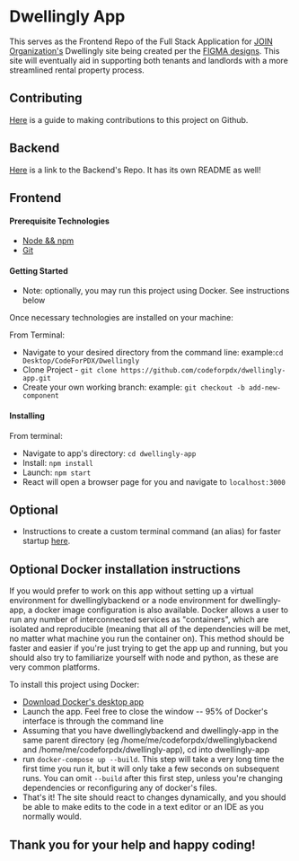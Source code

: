 # Dwellingly App

This serves as the Frontend Repo of the Full Stack Application for [JOIN Organization's](https://joinpdx.org/) Dwellingly site being created per the [FIGMA designs](https://drive.google.com/file/d/1YqboQogczYm1HkyRqEtVSzeQ61T9hWU2/view). This site will eventually aid in supporting both tenants and landlords with a more streamlined rental property process.

## Contributing

[Here](contributing.md) is a guide to making contributions to this project on Github.

## Backend

[Here](https://github.com/codeforpdx/dwellinglybackend) is a link to the Backend's Repo. It has its own README as well!

## Frontend

#### Prerequisite Technologies

- [Node && npm](https://nodejs.org/en/download/)
- [Git](https://gist.github.com/derhuerst/1b15ff4652a867391f03)


#### Getting Started
- Note: optionally, you may run this project using Docker. See instructions below

Once necessary technologies are installed on your machine:

From Terminal:

- Navigate to your desired directory from the command line:
    example:`cd Desktop/CodeForPDX/Dwellingly`
- Clone Project - `git clone https://github.com/codeforpdx/dwellingly-app.git`
- Create your own working branch:
    example: `git checkout -b add-new-component`


#### Installing

From terminal:
- Navigate to app's directory: `cd dwellingly-app`
- Install: `npm install`
- Launch: `npm start`
- React will open a browser page for you and navigate to `localhost:3000`

## Optional

- Instructions to create a custom terminal command (an alias) for faster startup [here](addNewAlias.md).

## Optional Docker installation instructions
If you would prefer to work on this app without setting up a virtual environment for dwellinglybackend or a node environment for dwellingly-app, a docker image configuration is also available. Docker allows a user to run any number of interconnected services as "containers", which are isolated and reproducible (meaning that all of the dependencies will be met, no matter what machine you run the container on). This method should be faster and easier if you're just trying to get the app up and running, but you should also try to familiarize yourself with node and python, as these are very common platforms.

To install this project using Docker:
- [Download Docker's desktop app](https://docs.docker.com/get-docker/)
- Launch the app. Feel free to close the window -- 95% of Docker's interface is through the command line
- Assuming that you have dwellinglybackend and dwellingly-app in the same parent directory (eg /home/me/codeforpdx/dwellinglybackend and /home/me/codeforpdx/dwellingly-app), cd into dwellingly-app
- run `docker-compose up --build`. This step will take a very long time the first time you run it, but it will only take a few seconds on subsequent runs. You can omit `--build` after this first step, unless you're changing dependencies or reconfiguring any of docker's files. 
- That's it! The site should react to changes dynamically, and you should be able to make edits to the code in a text editor or an IDE as you normally would.


## Thank you for your help and happy coding!
